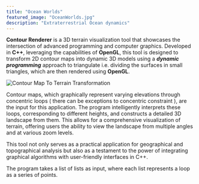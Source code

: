 ```yaml
---
title: "Ocean Worlds"
featured_image: "OceanWorlds.jpg"
description: "Extraterrestrial Ocean dynamics"
---
```


**Contour Renderer** is a 3D terrain visualization tool that showcases 
the intersection of advanced programming and computer graphics. 
Developed in **C++**, leveraging the capabilities of **OpenGL**, this tool 
is designed to transform 2D contour maps into dynamic 3D models
using a **_dynamic programming_** approach to triangulate i.e. 
dividing the surfaces in small triangles, which are then rendered
using **OpenGL**.

![Contour Map To Terrain Transformation](/assets/images/contour-map-terrain-map.webp)

Contour maps, which graphically represent varying elevations through 
concentric loops ( there can be exceptions to concentric constraint ), 
are the input for this application. The program intelligently interprets 
these loops, corresponding to different heights, and constructs a detailed 
3D landscape from them. This allows for a comprehensive visualization 
of terrain, offering users the ability to view the landscape from multiple 
angles and at various zoom levels.

This tool not only serves as a practical application for geographical 
and topographical analysis but also as a testament to the power of 
integrating graphical algorithms with user-friendly interfaces in C++.

The program takes a list of lists as input, where each list represents
a loop as a series of points.